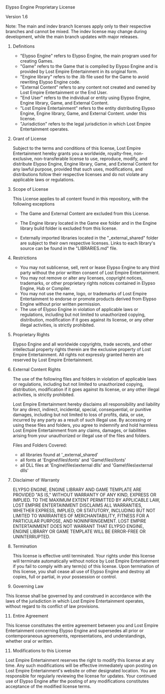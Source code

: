 Elypso Engine Proprietary License

Version 1.6

Note: The main and indev branch licenses apply only to their respective branches and cannot be mixed. The indev license may change during development, while the main branch updates with major releases.

1. Definitions

   - "Elypso Engine" refers to Elypso Engine, the main program used for creating Games.
   - "Game" refers to the Game that is compiled by Elypso Engine and is provided by Lost Empire Entertainment in its original form.
   - "Engine library" refers to the .lib file used for the Game to avoid rewriting Elypso Engine code.
   - "External Content" refers to any content not created and owned by Lost Empire Entertainment or the End User.
   - "End User" refers to the individual or entity using Elypso Engine, Engine library, Game, and External Content.
   - "Lost Empire Entertainment" refers to the entity distributing Elypso Engine, Engine library, Game, and External Content. under this license.
   - "Jurisdiction" refers to the legal jurisdiction in which Lost Empire Entertainment operates.

2. Grant of License

   Subject to the terms and conditions of this license, Lost Empire Entertainment hereby grants you a worldwide, royalty-free, non-exclusive, non-transferable license to use, reproduce, modify, and distribute Elypso Engine, Engine library, Game, and External Content for any lawful purpose, provided that such uses, modifications, and distributions follow their respective licenses and do not violate any applicable laws or regulations.

3. Scope of License

   This License applies to all content found in this repository, with the following exceptions

   - The Game and External Content are excluded from this License.
   
   - The Engine library located in the Game exe folder and in the Engine library build folder is excluded from this license.

   - Externally imported libraries located in the "_external_shared" folder are subject to their own respective licenses. Links to each library's source can be found in the "LIBRARIES.md" file.

4. Restrictions

   - You may not sublicense, sell, rent or lease Elypso Engine to any third party without the prior written consent of Lost Empire Entertainment.
   - You may not remove or alter any licenses, copyright notices, trademarks, or other proprietary rights notices contained in Elypso Engine, Hub or Compiler.
   - You may not use the name, logo, or trademarks of Lost Empire Entertainment to endorse or promote products derived from Elypso Engine without prior written permission.
   - The use of Elypso Engine in violation of applicable laws or regulations, including but not limited to unauthorized copying, distribution, modification if it goes against its license, or any other illegal activities, is strictly prohibited.

6. Proprietary Rights

   Elypso Engine and all worldwide copyrights, trade secrets, and other intellectual property rights therein are the exclusive property of Lost Empire Entertainment. All rights not expressly granted herein are reserved by Lost Empire Entertainment.

7. External Content Rights

   The use of the following files and folders in violation of applicable laws or regulations, including but not limited to unauthorized copying, distribution, modification if it goes against its license, or any other illegal activities, is strictly prohibited.

   Lost Empire Entertainment hereby disclaims all responsibility and liability for any direct, indirect, incidental, special, consequential, or punitive damages, including but not limited to loss of profits, data, or use, incurred by any party as a result of such illegal use. By accessing or using these files and folders, you agree to indemnify and hold harmless Lost Empire Entertainment from any claims, damages, or liabilities arising from your unauthorized or illegal use of the files and folders.

   Files and Folders Covered:
   - all libraries found at '_external_shared'
   - all fonts at 'Engine\files\fonts' and 'Game\files\fonts'
   - all DLL files at 'Engine\files\external dlls' and 'Game\files\external dlls'

8. Disclaimer of Warranty

   ELYPSO ENGINE, ENGINE LIBRARY AND GAME TEMPLATE ARE PROVIDED "AS IS," WITHOUT WARRANTY OF ANY KIND, EXPRESS OR IMPLIED. TO THE MAXIMUM EXTENT PERMITTED BY APPLICABLE LAW, LOST EMPIRE ENTERTAINMENT DISCLAIMS ALL WARRANTIES, WHETHER EXPRESS, IMPLIED, OR STATUTORY, INCLUDING BUT NOT LIMITED TO WARRANTIES OF MERCHANTABILITY, FITNESS FOR A PARTICULAR PURPOSE, AND NONINFRINGEMENT. LOST EMPIRE ENTERTAINMENT DOES NOT WARRANT THAT ELYPSO ENGINE, ENGINE LIBRARY OR GAME TEMPLATE WILL BE ERROR-FREE OR UNINTERRUPTED.

9. Termination

   This license is effective until terminated. Your rights under this license will terminate automatically without notice by Lost Empire Entertainment if you fail to comply with any term(s) of this license. Upon termination of this license, you shall cease all use of Elypso Engine and destroy all copies, full or partial, in your possession or control.

10. Governing Law

   This license shall be governed by and construed in accordance with the laws of the jurisdiction in which Lost Empire Entertainment operates, without regard to its conflict of law provisions.

11. Entire Agreement

   This license constitutes the entire agreement between you and Lost Empire Entertainment concerning Elypso Engine and supersedes all prior or contemporaneous agreements, representations, and understandings, whether oral or written.

11. Modifications to this License

   Lost Empire Entertainment reserves the right to modify this license at any time. Any such modifications will be effective immediately upon posting on Lost Empire Entertainment's website or other designated location. You are responsible for regularly reviewing the license for updates. Your continued use of Elypso Engine after the posting of any modifications constitutes acceptance of the modified license terms.